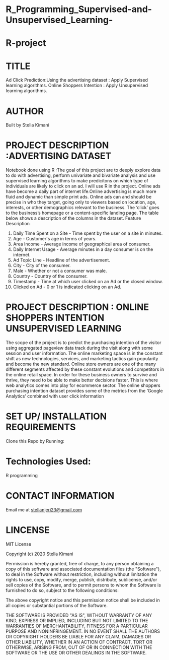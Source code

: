 # R_Programming_Supervised-and-Unsupervised_Learning-
# R-project
# TITLE
Ad Click Prediction:Using the advertising dataset : Apply Supervised learning algorithms.
Online Shoppers Intention : Apply Unsupervised learning algorithms.


# AUTHOR
Built by Stella Kimani

# PROJECT DESCRIPTION :ADVERTISING DATASET
Notebook done using R :The goal of this project are to deeply explore data to do with advertising, perform univariate and bivariate analysis and use supervised learning algorithms to make predicitons on which type of individuals are likely to click on an ad. I will use R in the project.
Online ads have become a daily part of internet life.Online advertising is much more fluid and dynamic than simple print ads. Online ads can and should be precise in who they target, going only to viewers based on location, age, interests, or other demographics relevant to the business. The ‘click’ goes to the business’s homepage or a content-specific landing page.
The table below shows a description of the columns in the dataset.
Feature	                                            Description
1. Daily Time Spent on a Site    -          	Time spent by the user on a site in minutes.
2. Age	                  -                  Customer's age in terms of years.
3. Area Income	        -                    Average income of geographical area of consumer.
4. Daily Internet Usage	   -                 Average minutes in a day consumer is on the internet.
5. Ad Topic Line	     -                     Headline of the advertisement.
6. City	               -                     City of the consumer.
7. Male	               -                     Whether or not a consumer was male.
8. Country	           -                     Country of the consumer.
9. Timestamp	         -                     Time at which user clicked on an Ad or the closed window.
10. Clicked on Ad	     -                     0 or 1 is indicated clicking on an Ad.

# PROJECT DESCRIPTION : ONLINE SHOPPERS INTENTION UNSUPERVISED LEARNING
The scope of the project is to predict the purchasing intention of the visitor using aggregated pageview data track during the visit along with some session and user  information.
The online marketing space is in the constant shift as new technologies, services, and marketing tactics gain popularity and become the new standard. Online store owners are one of the many different segments affected by these constant evolutions and competitors in the online retail space. In order for these business owners to survive and thrive, they need to be able to make better decisions faster. This is where web analytics comes into play for ecommerce sector. The online shoppers purchasing intention dataset provides some of the metrics from the ‘Google Analytics’ combined with user click information
 
# SET UP/ INSTALLATION REQUIREMENTS
Clone this Repo by Running: 

# Technologies Used:
R programming

# CONTACT INFORMATION
Email me at stellanjeri23@gmail.com

# LINCENSE
MIT License

Copyright (c) 2020 Stella Kimani

Permission is hereby granted, free of charge, to any person obtaining a copy of this software and associated documentation files (the "Software"), to deal in the Software without restriction, including without limitation the rights to use, copy, modify, merge, publish, distribute, sublicense, and/or sell copies of the Software, and to permit persons to whom the Software is furnished to do so, subject to the following conditions:

The above copyright notice and this permission notice shall be included in all copies or substantial portions of the Software.

THE SOFTWARE IS PROVIDED "AS IS", WITHOUT WARRANTY OF ANY KIND, EXPRESS OR IMPLIED, INCLUDING BUT NOT LIMITED TO THE WARRANTIES OF MERCHANTABILITY, FITNESS FOR A PARTICULAR PURPOSE AND NONINFRINGEMENT. IN NO EVENT SHALL THE AUTHORS OR COPYRIGHT HOLDERS BE LIABLE FOR ANY CLAIM, DAMAGES OR OTHER LIABILITY, WHETHER IN AN ACTION OF CONTRACT, TORT OR OTHERWISE, ARISING FROM, OUT OF OR IN CONNECTION WITH THE SOFTWARE OR THE USE OR OTHER DEALINGS IN THE SOFTWARE.
